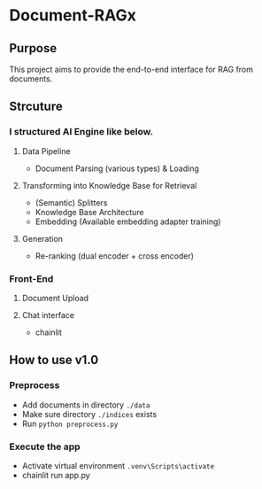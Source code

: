 # Document-RAGx

## Purpose 

This project aims to provide the end-to-end interface for RAG from documents. 

## Strcuture 

### I structured AI Engine like below.  

1. Data Pipeline 

    - Document Parsing (various types) & Loading 

2. Transforming into Knowledge Base for Retrieval 

    - (Semantic) Splitters 
    - Knowledge Base Architecture 
    - Embedding (Available embedding adapter training)

3. Generation 

    - Re-ranking (dual encoder + cross encoder) 

### Front-End  

1. Document Upload 

2. Chat interface 

    - chainlit 


## How to use v1.0 

### Preprocess 

- Add documents in directory `./data` 
- Make sure directory `./indices` exists
- Run `python preprocess.py`

### Execute the app 

- Activate virtual environment `.venv\Scripts\activate`
- chainlit run app.py 